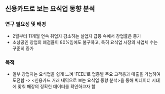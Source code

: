 
## 신용카드로 보는 요식업 동향 분석

### 연구 필요성 및 배경
- 2월부터 11개월 연속 취업자 감소하는 실업자 급등 속에서 창업률은 증가
- 소상공인 창업의 폐점율이 80%임에도 불구하고, 특히 요식업 시장의 사업체 수는 꾸준히 증가

### 목적
- 일부 창업자는 요식업을 쉽게 느껴 'FEEL'로 업종별 주요 고객층과 매출을 가늠하여 도전함
-> <신용카드 거래 내역으로 보는 요식업 동향 분석>을 통해 빅데이터 시대에 맞춰 매장의 정확한 데이터를 확인하고자 함
